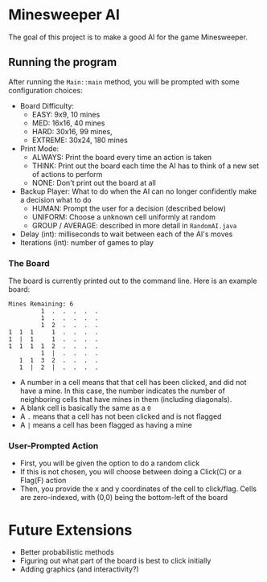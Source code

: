 # Minesweeper AI

The goal of this project is to make a good AI for the game Minesweeper.

## Running the program
After running the `Main::main` method, you will be prompted with some configuration choices:
- Board Difficulty:
    - EASY: 9x9, 10 mines
    - MED: 16x16, 40 mines
    - HARD: 30x16, 99 mines,
    - EXTREME: 30x24, 180 mines
- Print Mode:
    - ALWAYS: Print the board every time an action is taken
    - THINK: Print out the board each time the AI has to think of a new set of actions to perform
    - NONE: Don't print out the board at all
- Backup Player: What to do when the AI can no longer confidently make a decision what to do
    - HUMAN: Prompt the user for a decision (described below)
    - UNIFORM: Choose a unknown cell uniformly at random
    - GROUP / AVERAGE: described in more detail in `RandomAI.java`
- Delay (int): milliseconds to wait between each of the AI's moves
- Iterations (int): number of games to play

### The Board
The board is currently printed out to the command line. Here is an example board:
```
Mines Remaining: 6
         1  .  .  .  .  .  
         1  .  .  .  .  .  
         1  2  .  .  .  .  
1  1  1     1  .  .  .  .  
1  |  1     1  .  .  .  .  
1  1  1  1  2  .  .  .  .  
         1  |  .  .  .  .  
   1  1  3  2  .  .  .  .  
   1  |  2  |  .  .  .  .  
```
- A number in a cell means that that cell has been clicked, and did not have a mine.
In this case, the number indicates the number of neighboring cells that have mines in them (including diagonals).
- A blank cell is basically the same as a `0`
- A `.` means that a cell has not been clicked and is not flagged
- A `|` means a cell has been flagged as having a mine

### User-Prompted Action
- First, you will be given the option to do a random click
- If this is not chosen, you will choose between doing a Click(C) or a Flag(F) action
- Then, you provide the x and y coordinates of the cell to click/flag.
Cells are zero-indexed, with (0,0) being the bottom-left of the board

# Future Extensions
- Better probabilistic methods
- Figuring out what part of the board is best to click initially
- Adding graphics (and interactivity?)